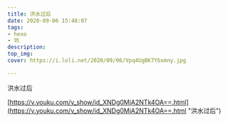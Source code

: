 ```yaml
---
title: 洪水过后
date: 2020-09-06 15:48:07
tags:
- hexo
- 坑
description:
top_img:
cover: https://i.loli.net/2020/09/06/Vpq4UgBK7Ybxmny.jpg

---
```


洪水过后



<!---more--->

[https://v.youku.com/v_show/id_XNDg0MjA2NTk4OA==.html](https://v.youku.com/v_show/id_XNDg0MjA2NTk4OA==.html "洪水过后")

